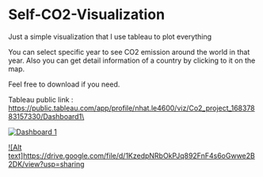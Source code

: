 # Self-CO2-Visualization
Just a simple visualization that I use tableau to plot everything

You can select specific year to see CO2 emission around the world in that year. Also you can get detail information of a country by clicking to it on the map.

Feel free to download if you need.

Tableau public link : https://public.tableau.com/app/profile/nhat.le4600/viz/Co2_project_16837883157330/Dashboard1\

<div class='tableauPlaceholder' id='viz1683890572986' style='position: relative'><noscript><a href='#'><img alt='Dashboard 1 ' src='https:&#47;&#47;public.tableau.com&#47;static&#47;images&#47;Co&#47;Co2_project_16837883157330&#47;Dashboard1&#47;1_rss.png' style='border: none' /  scriptElement.src = 'https://public.tableau.com/javascripts/api/viz_v1.js';                    vizElement.parentNode.insertBefore(scriptElement, vizElement);                </script>

![Alt text]https://drive.google.com/file/d/1KzedpNRbOkPJq892FnF4s6oGwwe2B2DK/view?usp=sharing
